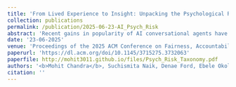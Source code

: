 ```yaml
---
title: 'From Lived Experience to Insight: Unpacking the Psychological Risks of Using AI Conversational Agents'
collection: publications
permalink: /publication/2025-06-23-AI_Psych_Risk
abstract: 'Recent gains in popularity of AI conversational agents have led to their increased use for improving productivity and supporting well-being. While previous research has aimed to understand the risks associated with interactions with AI conversational agents, these studies often fall short in capturing the lived experiences of individuals. Additionally, psychological risks have often been presented as a sub-category within broader AI-related risks in past taxonomy works, leading to under-representation of the impact of psychological risks of AI use. To address these challenges, our work presents a novel risk taxonomy focusing on psychological risks of using AI gathered through the lived experiences of individuals. We employed a mixed-method approach, involving a comprehensive survey with 283 people with lived mental health experience and workshops involving experts with lived experience to develop a psychological risk taxonomy. Our taxonomy features 19 AI behaviors, 21 negative psychological impacts, and 15 contexts related to individuals. Additionally, we propose a novel multi-path vignette-based framework for understanding the complex interplay between AI behaviors, psychological impacts, and individual user contexts. Finally, based on the feedback obtained from the workshop sessions, we present design recommendations for developing safer and more robust AI agents. Our work offers an in-depth understanding of the psychological risks associated with AI conversational agents and provides actionable recommendations for policymakers, researchers, and developers.'
date: '23-06-2025'
venue: 'Proceedings of the 2025 ACM Conference on Fairness, Accountability, and Transparency (FAccT 2025)'
paperurl: 'https://dl.acm.org/doi/10.1145/3715275.3732063'
paperfile: http://mohit3011.github.io/files/Psych_Risk_Taxonomy.pdf
authors: '<b>Mohit Chandra</b>, Suchismita Naik, Denae Ford, Ebele Okoli, Munmun De Choudhury, Mahsa Ershadi, Gonzalo Ramos, Javier Hernandez, Ananya Bhattacharjee, Shahed Warreth, Jina Suh'
citation: ''
---
```

